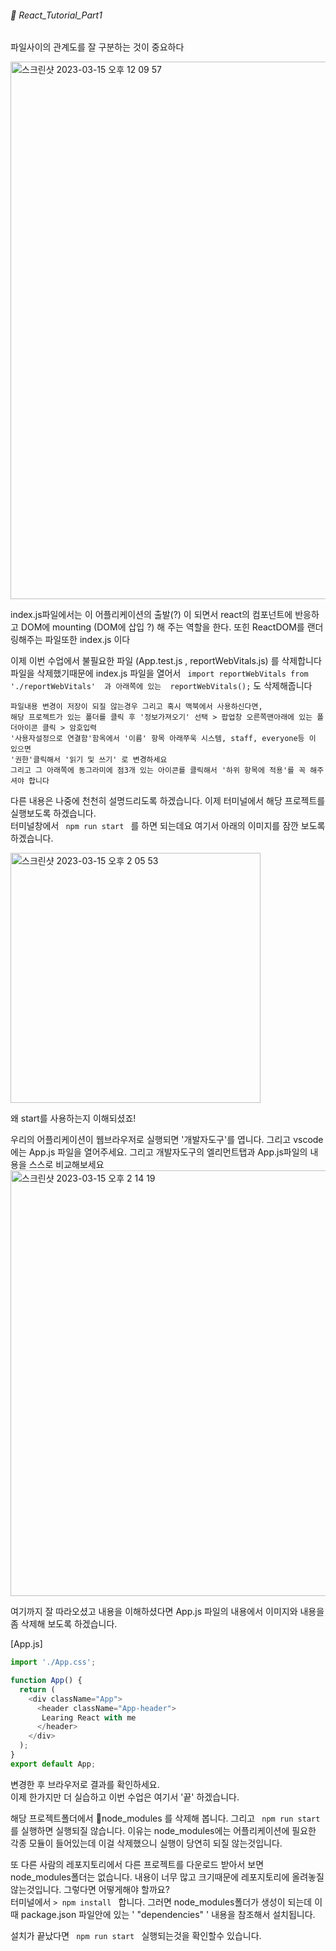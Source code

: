###### :cactus: React_Tutorial_Part1    

파일사이의 관계도를 잘 구분하는 것이 중요하다  

<img width="860" alt="스크린샷 2023-03-15 오후 12 09 57" src="https://user-images.githubusercontent.com/48478079/225195864-f7e62ad1-7d03-4850-9799-4037b54c95f6.png">

index.js파일에서는 이 어플리케이션의 출발(?) 이 되면서 react의 컴포넌트에 반응하고 DOM에 mounting (DOM에 삽입 ?) 해 주는 역할을 한다. 또힌 ReactDOM를 랜더링해주는 파일또한 index.js 이다

이제 이번 수업에서 불필요한 파일 (App.test.js , reportWebVitals.js) 를 삭제합니다
파일을 삭제했기때문에 index.js 파일을 열어서 
``` import reportWebVitals from './reportWebVitals'  과 아래쪽에 있는  reportWebVitals();``` 도 삭제해줍니다   

```
파일내용 변경이 저장이 되질 않는경우 그리고 혹시 맥북에서 사용하신다면, 
해당 프로젝트가 있는 폴더를 클릭 후 '정보가져오기' 선택 > 팝업창 오른쪽맨아래에 있는 폴더아이콘 클릭 > 암호입력 
'사용자설정으로 연결함'함옥에서 '이름' 항목 아래쭈욱 시스템, staff, everyone등 이 있으면 
'권한'클릭해서 '읽기 및 쓰기' 로 변경하세요 
그리고 그 아래쪽에 동그라미에 점3개 있는 아이콘를 클릭해서 '하위 항목에 적용'를 꼭 해주셔야 합니다 
```   
다른 내용은 나중에 천천히 설명드리도록 하겠습니다. 이제 터미널에서 해당 프로젝트를 실행보도록 하겠습니다.   
터미널창에서 ```  npm run start  ``` 를 하면 되는데요 여기서 아래의 이미지를 잠깐 보도록 하겠습니다.  

<img width="400" alt="스크린샷 2023-03-15 오후 2 05 53" src="https://user-images.githubusercontent.com/48478079/225212880-0ee56f5d-a561-4730-9f2b-96d28667a052.png">  

왜 start를 사용하는지 이해되셨죠!  

우리의 어플리케이션이 웹브라우저로 실행되면 '개발자도구'를 엽니다. 그리고 vscode에는 App.js 파일을 열어주세요. 그리고 개발자도구의 엘리먼트탭과 App.js파일의 내용을 스스로 비교해보세요   
<img width="681" alt="스크린샷 2023-03-15 오후 2 14 19" src="https://user-images.githubusercontent.com/48478079/225213611-55b4afb7-2ec8-4dc4-be3f-6c6b274a7282.png">

여기까지 잘 따라오셨고 내용을 이해하셨다면 
App.js 파일의 내용에서 이미지와 내용을 좀 삭제해 보도록 하겠습니다.   

[App.js]
``` javascript
import './App.css';

function App() {
  return (
    <div className="App">
      <header className="App-header">
       Learing React with me
      </header>
    </div>
  );
}
export default App;
```
변경한 후 브라우저로 결과를 확인하세요.   
이제 한가지만 더 실습하고 이번 수업은 여기서 '끝' 하겠습니다.   

해당 프로젝트폴더에서 :file_folder:node_modules 를 삭제해 봅니다.
그리고 ```  npm run start  ```  를 실행하면 실행되질 않습니다. 이유는 node_modules에는 어플리케이션에 필요한 각종 모듈이 들어있는데 이걸 삭제했으니 실행이 당연히 되질 않는것입니다.   

또 다른 사람의 레포지토리에서 다른 프로젝트를 다운로드 받아서 보면 node_modules폴더는 없습니다. 내용이 너무 많고 크기때문에 레포지토리에 올려놓질 않는것입니다. 그렇다면 어떻게해야 할까요?   
터미널에서 ``` > npm install  ```   합니다. 그러면 node_modules폴더가 생성이 되는데 이때 package.json 파일안에 있는 ' "dependencies" ' 내용을 참조해서 설치됩니다. 

설치가 끝났다면  ```  npm run start  ```  실행되는것을 확인할수 있습니다.

